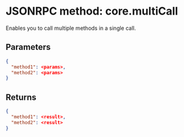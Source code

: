 # JSONRPC method: core.multiCall

Enables you to call multiple methods in a single call.

## Parameters
```JSON
{
  "method1": <params>,
  "method2": <params>
}
```

## Returns
```JSON
{
  "method1": <result>,
  "method2": <result>
}
```